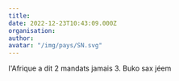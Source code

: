 ```yaml
---
title: 
date: 2022-12-23T10:43:09.000Z
organisation: 
author: 
avatar: "/img/pays/SN.svg"
---
```


l'Afrique a dit 2 mandats jamais 3. Buko sax jéem